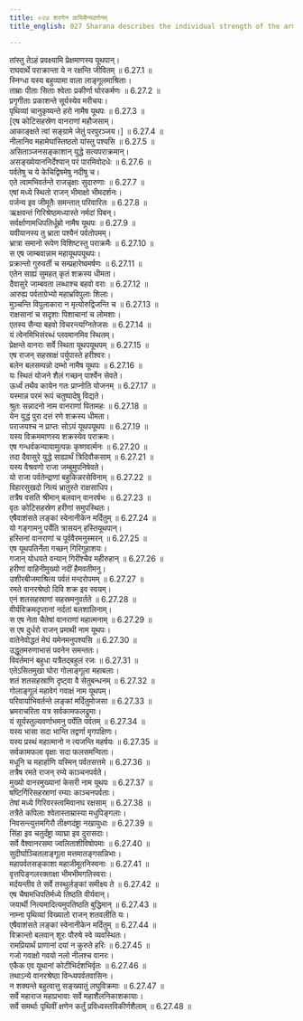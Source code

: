 ```yaml
---
title: ०२७ शरणेन कपिसैन्यवर्णनम्
title_english: 027 Sharana describes the individual strength of the army

---
```

<div class="audioEmbed"  caption="श्रीराम-हरिसीताराममूर्ति-घनपाठिभ्यां वचनम्" src="https://archive.org/download/Ramayana-recitation-Sriram-harisItArAmamUrti-Ghanapaati-v2/Kanda_6/Kanda_6_YK-027-Sharana_describes_the_individual_strength_of_the_army_0.mp3"></div>

तांस्तु तेऽहं प्रवक्ष्यामि प्रेक्षमाणस्य यूथपान्।  
राघवार्थे पराक्रान्ता ये न रक्षन्ति जीवितम् ॥ 6.27.1 ॥   
स्निग्धा यस्य बहुव्यामा वाला लाङ्गूलमाश्रिताः।  
ताम्राः पीताः सिताः श्वेताः प्रकीर्णा घोरकर्मणः ॥ 6.27.2 ॥   
प्रगृगीताः प्रकाशन्ते सूर्यस्येव मरीचयः।  
पृथिव्यां चानुकृष्यन्ते हरो नामैष यूथपः ॥ 6.27.3 ॥   
[एष कोटिसहस्रेण वानराणां महौजसाम्।  
आकाङ्क्षते त्वां सङ्ग्रामे जेतुं परपुरञ्जय।] ॥ 6.27.4 ॥   
नीलानिव महामेघांस्तिष्ठतो यांस्तु पश्यसि ॥ 6.27.5 ॥   
असिताञ्जनसङ्काशान् युद्धे सत्यपराक्रमान्।  
असङ्ख्येयाननिर्देश्यान् परं पारमिवोदधेः ॥ 6.27.6 ॥   
पर्वतेषु च ये केचिद्विषमेषु नदीषु च।  
एते त्वामभिवर्तन्ते राजन्नृक्षाः सुदारुणाः ॥ 6.27.7 ॥   
एषां मध्ये स्थितो राजन् भीमाक्षो भीमदर्शनः।  
पर्जन्य इव जीमूतैः समन्तात् परिवारितः ॥ 6.27.8 ॥   
ऋक्षवन्तं गिरिश्रेष्ठमध्यास्ते नर्मदां पिबन्।  
सर्वर्क्षाणामधिपतिर्धूम्रो नामैष यूथपः ॥ 6.27.9 ॥   
यवीयानस्य तु भ्राता पश्यैनं पर्वतोपमम्।  
भ्रात्रा समानो रूपेण विशिष्टस्तु पराक्रमैः ॥ 6.27.10 ॥   
स एष जाम्बवान्नाम महायूथपयूथपः।  
प्रक्रान्तो गुरुवर्ती च सम्प्रहारेष्वमर्षणः ॥ 6.27.11 ॥   
एतेन साह्यं सुमहत् कृतं शक्रस्य धीमता।  
दैवासुरे जाम्बवता लब्धाश्च बहवो वराः ॥ 6.27.12 ॥   
आरुह्य पर्वताग्रेभ्यो महाभ्रविपुलाः शिलाः।  
मुञ्चन्ति विपुलाकारा न मृत्योरुद्विजन्ति च ॥ 6.27.13 ॥   
राक्षसानां च सदृशाः पिशाचानां च लोमशाः।  
एतस्य सैन्या बहवो विचरन्त्यग्नितेजसः ॥ 6.27.14 ॥   
यं त्वेनमिभिसंरब्धं प्लवमानमिव स्थितम्।  
प्रेक्षन्ते वानराः सर्वे स्थिता यूथपयूथपम् ॥ 6.27.15 ॥   
एष राजन् सहस्राक्षं पर्युपास्ते हरीश्वरः।  
बलेन बलसम्पन्नो दम्भो नामैष यूथपः ॥ 6.27.16 ॥   
यः स्थितं योजने शैलं गच्छन् पार्श्वेन सेवते।  
ऊर्ध्वं तथैव कायेन गतः प्राप्नोति योजनम् ॥ 6.27.17 ॥   
यस्मान्न परमं रूपं चतुष्पादेषु विद्यते।  
श्रुतः सन्नादनो नाम वानराणां पितामहः ॥ 6.27.18 ॥   
येन युद्धं पुरा दत्तं रणे शक्रस्य धीमता।  
पराजयश्च न प्राप्तः सोऽयं यूथपयूथपः ॥ 6.27.19 ॥   
यस्य विक्रममाणस्य शक्रस्येव पराक्रमः।  
एष गन्धर्वकन्यायामुत्पन्नः कृष्णवर्त्मनः ॥ 6.27.20 ॥   
तदा दैवासुरे युद्धे साह्यार्थं त्रिदिवौकसाम् ॥ 6.27.21 ॥   
यस्य वैश्रवणो राजा जम्बुमुपनिषेवते।  
यो राजा पर्वतेन्द्राणां बहुकिन्नरसेविनाम् ॥ 6.27.22 ॥   
विहारसुखदो नित्यं भ्रातुस्ते राक्षसाधिप।  
तत्रैष वसति श्रीमान् बलवान् वानरर्षभः ॥ 6.27.23 ॥   
वृतः कोटिसहस्रेण हरीणां समुपस्थितः।  
एषैवाशंसते लङ्कां स्वेनानीकेन मर्दितुम् ॥ 6.27.24 ॥   
यो गङ्गामनु पर्येति त्रासयन् हस्तियूथपान्।  
हस्तिनां वानराणां च पूर्ववैरमनुस्मरन् ॥ 6.27.25 ॥   
एष यूथपतिर्नेता गच्छन् गिरिगुहाशयः।  
गजान् योधयते वन्यान् गिरींश्चैव महीरुहान् ॥ 6.27.26 ॥   
हरीणां वाहिनीमुख्यो नदीं हैमवतीमनु।  
उशीरबीजमाश्रित्य पर्वतं मन्दरोपमम् ॥ 6.27.27 ॥   
रमते वानरश्रेष्ठो दिवि शक्र इव स्वयम्।  
एनं शतसहस्राणां सहस्रमनुवर्तते ॥ 6.27.28 ॥   
वीर्यविक्रमदृप्तानां नर्दतां बलशालिनाम्।  
स एष नेता चैतेषां वानराणां महात्मनाम् ॥ 6.27.29 ॥   
स एष दुर्धरो राजन् प्रमाथी नाम यूथपः।  
वातेनेवोद्धतं मेघं यमेनमनुपश्यसि ॥ 6.27.30 ॥   
उद्धूतमरुणाभासं पवनेन समन्ततः।  
विवर्तमानं बहुधा यत्रैतद्बहुलं रजः ॥ 6.27.31 ॥   
एतेऽसितमुखा घोरा गोलाङ्गूला महाबलाः।  
शतं शतसहस्राणि दृष्ट्वा वै सेतुबन्धनम् ॥ 6.27.32 ॥   
गोलाङ्गूलं महावेगं गवाक्षं नाम यूथपम्।  
परिवार्याभिवर्तन्ते लङ्कां मर्दितुमोजसा ॥ 6.27.33 ॥   
भ्रमराचरिता यत्र सर्वकामफलद्रुमाः।  
यं सूर्यस्तुल्यवर्णाभमनु पर्येति पर्वतम् ॥ 6.27.34 ॥   
यस्य भासा सदा भान्ति तद्वर्णा मृगपक्षिणः।  
यस्य प्रस्थं महात्मानो न त्यजन्ति महर्षयः ॥ 6.27.35 ॥   
सर्वकामफला वृक्षाः सदा फलसमन्विताः।  
मधूनि च महार्हाणि यस्मिन् पर्वतसत्तमे ॥ 6.27.36 ॥   
तत्रैष रमते राजन् रम्ये काञ्चनपर्वते।  
मुख्यो वानरमुख्यानां केसरी नाम यूथपः ॥ 6.27.37 ॥   
षष्टिर्गिरिसहस्राणां रम्याः काञ्चनपर्वताः।  
तेषां मध्ये गिरिवरस्त्वमिवानघ रक्षसाम् ॥ 6.27.38 ॥   
तत्रैते कपिलाः श्वेतास्ताम्रास्या मधुपिङ्गलाः।  
निवसन्त्युत्तमगिरौ तीक्ष्णदंष्ट्रा नखायुधाः ॥ 6.27.39 ॥   
सिंहा इव चतुर्दंष्ट्रा व्याघ्रा इव दुरासदाः।  
सर्वे वैश्वानरसमा ज्वलिताशीविषोपमाः ॥ 6.27.40 ॥   
सुदीर्घाञ्चितलाङ्गूला मत्तमातङ्गसन्निभाः।  
महापर्वतसङ्काशा महाजीमूतनिस्वनाः ॥ 6.27.41 ॥   
वृत्तपिङ्गलरक्ताक्षा भीमभीमगतिस्वराः।  
मर्दयन्तीव ते सर्वे तस्थुर्लङ्कां समीक्ष्य ते ॥ 6.27.42 ॥   
एष चैषामधिपतिर्मध्ये तिष्ठति वीर्यवान्।  
जयार्थी नित्यमादित्यमुपतिष्ठति बुद्धिमान् ॥ 6.27.43 ॥   
नाम्ना पृथिव्यां विख्यातो राजन् शतवलीति यः।  
एषैवाशंसते लङ्कां स्वेनानीकेन मर्दितुम् ॥ 6.27.44 ॥   
विक्रान्तो बलवान् शूरः पौरुषे स्वे व्यवस्थितः।  
रामप्रियार्थं प्राणानां दयां न कुरुते हरिः ॥ 6.27.45 ॥   
गजो गवाक्षो गवयो नलो नीलश्च वानरः।  
एकैक एव यूथानां कोटीभिर्दशभिर्वृतः ॥ 6.27.46 ॥   
तथाऽन्ये वानरश्रेष्ठा विन्ध्यपर्वतवासिनः।  
न शक्यन्ते बहुत्वात्तु सङ्ख्यातुं लघुविक्रमाः ॥ 6.27.47 ॥   
सर्वे महाराज महाप्रभावाः सर्वे महाशैलनिकाशकायाः।  
सर्वे समर्थाः पृथिवीं क्षणेन कर्तुं प्रविध्वस्तविकीर्णशैलाम् ॥ 6.27.48 ॥   